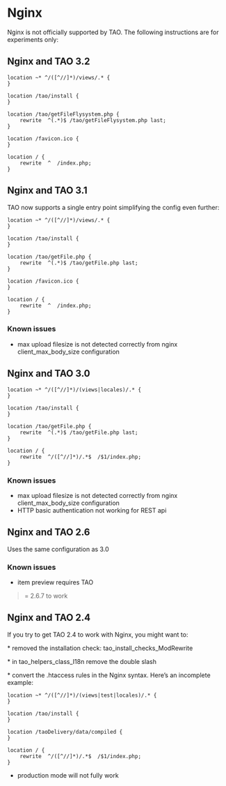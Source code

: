 <!--
parent: 'Administrator Guide'
created_at: '2013-06-21 10:05:44'
updated_at: '2015-10-13 16:53:52'
authors:
    - 'Joel Bout'
    - 'Mikhail Kamarouski'
tags:
    - 'Administrator Guide'
-->

Nginx
=====

Nginx is not officially supported by TAO. The following instructions are for experiments only:


Nginx and TAO 3.2
-----------------


    location ~* ^/([^//]*)/views/.* {
    }

    location /tao/install {
    }

    location /tao/getFileFlysystem.php {
        rewrite  ^(.*)$ /tao/getFileFlysystem.php last;
    }

    location /favicon.ico {
    }

    location / {
        rewrite  ^  /index.php;
    }
    
    
Nginx and TAO 3.1
-----------------

TAO now supports a single entry point simplifying the config even further:

    location ~* ^/([^//]*)/views/.* {
    }

    location /tao/install {
    }

    location /tao/getFile.php {
        rewrite  ^(.*)$ /tao/getFile.php last;
    }

    location /favicon.ico {
    }

    location / {
        rewrite  ^  /index.php;
    }

### Known issues

-   max upload filesize is not detected correctly from nginx client_max_body_size configuration

Nginx and TAO 3.0
-----------------

    location ~* ^/([^//]*)/(views|locales)/.* {
    }

    location /tao/install {
    }

    location /tao/getFile.php {
        rewrite  ^(.*)$ /tao/getFile.php last;
    }

    location / {
        rewrite  ^/([^//]*)/.*$  /$1/index.php;
    }

### Known issues

-   max upload filesize is not detected correctly from nginx client_max_body_size configuration
-   HTTP basic authentication not working for REST api

Nginx and TAO 2.6
-----------------

Uses the same configuration as 3.0

### Known issues

-   item preview requires TAO <br/>
>= 2.6.7 to work

Nginx and TAO 2.4
-----------------

If you try to get TAO 2.4 to work with Nginx, you might want to:

\* removed the installation check: tao_install_checks_ModRewrite

\* in tao_helpers_class_I18n remove the double slash

\* convert the .htaccess rules in the Nginx syntax. Here’s an incomplete example:

    location ~* ^/([^//]*)/(views|test|locales)/.* {
    }

    location /tao/install {
    }

    location /taoDelivery/data/compiled {
    }

    location / {
        rewrite  ^/([^//]*)/.*$  /$1/index.php;
    }

-   production mode will not fully work


